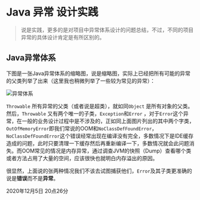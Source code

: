 # Java 异常 设计实践

> 说是实践，更多的是对项目中异常体系设计的问题总结，不过，不同的项目异常的具体设计肯定是有所区别的。

## Java异常体系

下图是一张Java异常体系的缩略图，说是缩略图，实际上已经把所有可能的异常的父类列举了出来（这里我也稍微列举了一些较为常见的异常）：

![异常体系](E:\CloverOfBookshelf\工作总结\Java异常设计实践\java_exception.png)

`Throwable` 所有异常的父类（或者说是超类），就如同`Object` 是所有对象的父类。然后，`Throwable` 又有两个唯一的子类，`Exception`和`Error` ，对于`Error`这个异常，在一般的业务设计过程中是不涉及的，正如同上面图片列出的其中两个字类，`OutOfMemoryError`即我们常说的OOM和`NoClassDefFoundError`，`NoClassDefFoundError`这个错误经常出现在编译没有完全，多数情况下是IDE缓存造成的问题，此时只要清理一下缓存然后再重新编译一下，多数情况就会此问题消失。而OOM常见的情况是内存异常，通过调查JVM的快照（Dump）查看哪个类或者方法占用了大量的空间，应该很快也就明白内存溢出的原因。

很显然，上面说的张两种情况我们不该去试图捕获他们，`Error`及其子类更准确的说是**错误**而不是**异常**。

2020年12月5日 20点26分
